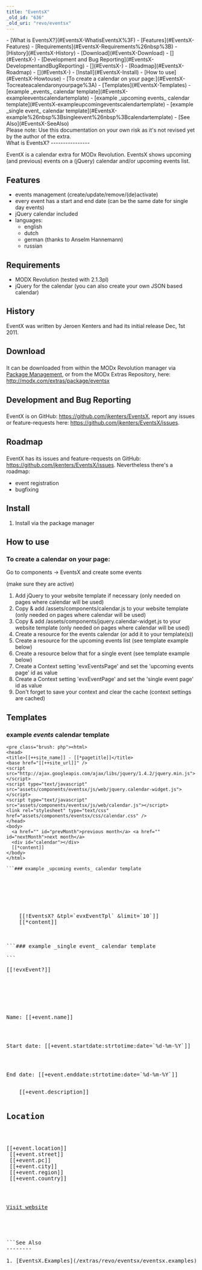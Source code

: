 ```yaml
---
title: "EventsX"
_old_id: "636"
_old_uri: "revo/eventsx"
---
```


<div>- [What is EventsX?](#EventsX-WhatisEventsX%3F)
- [Features](#EventsX-Features)
- [Requirements](#EventsX-Requirements%26nbsp%3B)
- [History](#EventsX-History)
- [Download](#EventsX-Download)
  - [](#EventsX-)
- [Development and Bug Reporting](#EventsX-DevelopmentandBugReporting)
  - [](#EventsX-)
- [Roadmap](#EventsX-Roadmap)
  - [](#EventsX-)
- [Install](#EventsX-Install)
- [How to use](#EventsX-Howtouse)
  - [To create a calendar on your page:](#EventsX-Tocreateacalendaronyourpage%3A)
- [Templates](#EventsX-Templates)
  - [example _events_ calendar template](#EventsX-exampleeventscalendartemplate)
  - [example _upcoming events_ calendar template](#EventsX-exampleupcomingeventscalendartemplate)
  - [example _single event_ calendar template](#EventsX-example%26nbsp%3Bsingleevent%26nbsp%3Bcalendartemplate)
- [See Also](#EventsX-SeeAlso)
 
</div><div class="note">Please note: Use this documentation on your own risk as it's not revised yet by the author of the extra.</div>What is EventsX?
----------------

EventX is a calendar extra for MODx Revolution. EventsX shows upcoming (and previous) events on a (jQuery) calendar and/or upcoming events list.

Features
--------

- events management (create/update/remove/(de)activate)
- every event has a start and end date (can be the same date for single day events)
- jQuery calendar included
- languages:
  - english
  - dutch
  - german (thanks to Anselm Hannemann)
  - russian

Requirements 
-------------

- MODX Revolution (tested with 2.1.3pl)
- jQuery for the calendar (you can also create your own JSON based calendar)

History
-------

EventX was written by Jeroen Kenters and had its initial release Dec, 1st 2011.

Download
--------

### 

It can be downloaded from within the MODx Revolution manager via [Package Management](/revolution/2.x/developing-in-modx/advanced-development/package-management "Package Management"), or from the MODx Extras Repository, here: <http://modx.com/extras/package/eventsx>

Development and Bug Reporting
-----------------------------

### 

EventX is on GitHub: <https://github.com/jkenters/EventsX>, report any issues or feature-requests here: <https://github.com/jkenters/EventsX/issues>.

Roadmap
-------

### 

EventX has its issues and feature-requests on GitHub: <https://github.com/jkenters/EventsX/issues>. Nevertheless there's a roadmap:

- event registration
- bugfixing

Install
-------

1. Install via the package manager

How to use
----------

### To create a calendar on your page:

Go to components -> EventsX and create some events

(make sure they are active)

1. Add jQuery to your website template if necessary (only needed on pages where calendar will be used)
2. Copy & add /assets/components/calendar.js to your website template (only needed on pages where calendar will be used)
3. Copy & add /assets/components/jquery.calendar-widget.js to your website template (only needed on pages where calendar will be used)
4. Create a resource for the events calendar (or add it to your template(s))
5. Create a resource for the upcoming events list (see template example below)
6. Create a resource below that for a single event (see template example below)
7. Create a Context setting 'evxEventsPage' and set the 'upcoming events page' id as value
8. Create a Context setting 'evxEventPage' and set the 'single event page' id as value
9. Don't forget to save your context and clear the cache (context settings are cached)

Templates
---------

### example _events_ calendar template

```
<pre class="brush: php"><html>
<head>
<title>[[++site_name]] - [[*pagetitle]]</title>
<base href="[[++site_url]]" />
<script src="http://ajax.googleapis.com/ajax/libs/jquery/1.4.2/jquery.min.js"></script>
<script type="text/javascript" src="assets/components/eventsx/js/web/jquery.calendar-widget.js"></script>
<script type="text/javascript" src="assets/components/eventsx/js/web/calendar.js"></script>
<link rel="stylesheet" type="text/css" href="assets/components/eventsx/css/calendar.css" />
</head>
<body>
  <a href="" id="prevMonth">previous month</a> <a href="" id="nextMonth">next month</a>
  <div id="calendar"></div>
  [[*content]]
</body>
</html>

```### example _upcoming events_ calendar template

```
<pre class="brush: php"><html>
<head>
<title>[[++site_name]] - [[*pagetitle]]</title>
<base href="[[++site_url]]" />
</head>
<body>
    [[!EventsX? &tpl=`evxEventTpl` &limit=`10`]]
    [[*content]]
</body>
</html>

```### example _single event_ calendar template

```
<pre class="brush: php">[[!evxEvent?]]<html>
<head>
<title>[[++site_name]] - [[*pagetitle]]</title>
<base href="[[++site_url]]" />
</head>
<body>
    <p>Name: [[+event.name]]</p>
    <p>Start date: [[+event.startdate:strtotime:date=`%d-%m-%Y`]]</p>
    <p>End date: [[+event.enddate:strtotime:date=`%d-%m-%Y`]]</p>
    [[+event.description]]<!-- Description is a TinyMCE field by default, so no <p> here -->
    <h2>Location</h2>
    <p>[[+event.location]]<br /> [[+event.street]]<br /> [[+event.pc]]<br /> [[+event.city]]<br /> [[+event.region]]<br /> [[+event.country]]</p>
    <p><a href="[[+event.website]]">Visit website</a></p>
</body>
</html>

```See Also
--------

1. [EventsX.Examples](/extras/revo/eventsx/eventsx.examples)

</body></html>